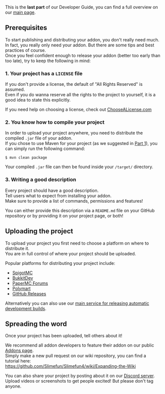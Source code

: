 This is the **last part** of our Developer Guide, you can find a full overview on our [main page](https://github.com/Slimefun/Slimefun4/wiki/Developer-Guide).

## Prerequisites
To start publishing and distributing your addon, you don't really need much.<br>
In fact, you really only need your addon. But there are some tips and best practices of course.<br>
Once you feel confident enough to release your addon (better too early than too late), try to keep the following in mind:

### 1. Your project has a `LICENSE` file
If you don't provide a license, the default of "All Rights Reserved" is assumed.<br>
Even if you do wanna reserve all the rights to the project to yourself, it is a good idea to state this explicitly.

If you need help on choosing a license, check out [ChooseALicense.com](https://choosealicense.com/)

### 2. You know how to compile your project
In order to upload your project anywhere, you need to distribute the compiled `.jar` file of your addon.<br>
If you chose to use Maven for your project (as we suggested in [Part 1](https://github.com/Slimefun/Wiki/blob/master/pages/Developer-Guide-(1-Project-Setup).md)), you can simply run the following command:

```
$ mvn clean package
```

Your compiled `.jar` file can then be found inside your `/target/` directory.

### 3. Writing a good description
Every project should have a good description.<br>
Tell users what to expect from installing your addon.<br>
Make sure to provide a list of commands, permissions and features!

You can either provide this description via a `README.md` file on your GitHub repository or by providing it on your project page, or both!

## Uploading the project
To upload your project you first need to choose a platform on where to distribute it.<br>
You are in full control of where your project should be uploaded.

Popular platforms for distributing your project include:
* [SpigotMC](https://www.spigotmc.org/resources/)
* [BukkitDev](https://dev.bukkit.org/bukkit-plugins)
* [PaperMC Forums](https://papermc.io/forums/c/plugin-releases/15)
* [Polymart](https://polymart.org/resources)
* [GitHub Releases](https://docs.github.com/en/free-pro-team@latest/github/administering-a-repository/managing-releases-in-a-repository#creating-a-release)

Alternatively you can also use our [main service for releasing automatic development builds](https://github.com/TheBusyBiscuit/builds#how-to-add-your-own-repository).

## Spreading the word
Once your project has been uploaded, tell others about it!

We recommend all addon developers to feature their addon on our public [Addons page](https://github.com/Slimefun/Slimefun4/wiki/Addons).<br>
Simply make a new pull request on our wiki repository, you can find a tutorial here:<br>
https://github.com/Slimefun/Slimefun4/wiki/Expanding-the-Wiki

You can also share your project by posting about it on our [Discord server](https://discord.gg/slimefun).<br>
Upload videos or screenshots to get people excited! But please don't tag anyone.
